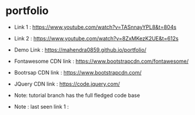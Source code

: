 # portfolio

* Link 1 : https://www.youtube.com/watch?v=TASnnayYPL8&t=804s
* Link 2 : https://www.youtube.com/watch?v=8ZxMKezK2UE&t=612s


* Demo Link : https://mahendra0859.github.io/portfolio/

* Fontawesome CDN link : https://www.bootstrapcdn.com/fontawesome/
* Bootrsap CDN link : https://www.bootstrapcdn.com/
* JQuery CDN link : https://code.jquery.com/

* Note: tutorial branch has the full fledged code base

* Note : last seen link 1 : 